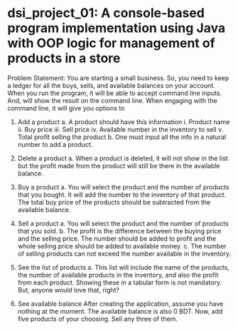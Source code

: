# dsi_project_01: A console-based program implementation using Java with OOP logic for management of products in a store

Problem Statement:
You are starting a small business. So, you need to keep a ledger for all the buys, sells, and available balances on your account. 
When you run the program, it will be able to accept command line inputs. And, will show the result on the command line. 
When engaging with the command line, it will give you options to

1. Add a product
a. A product should have this information
i. Product name
ii. Buy price
iii. Sell price
iv. Available number in the inventory to sell
v. Total profit selling the product
b. One must input all the info in a natural number to add a
product.

2. Delete a product
a. When a product is deleted, it will not show in the list but
the profit made from the product will still be there in the available balance.

3. Buy a product
a. You will select the product and the number of products that
you bought. It will add the number to the inventory of that product. 
The total buy price of the products should be subtracted from the available balance.

4. Sell a product
a. You will select the product and the number of products that
you sold.
b. The profit is the difference between the buying price and
the selling price. The number should be added to profit and the whole selling price should be added to available money.
c. The number of selling products can not exceed the number available in the inventory.

5. See the list of products
a. This list will include the name of the products, the number
of available products in the inventory, and also the profit from each product. Showing these in a tabular form is not mandatory.
But, anyone would love that, right?

6. See available balance
After creating the application, assume you have nothing at the moment. The available balance is also 0 BDT. Now, add five products of your choosing. Sell any three of them.
